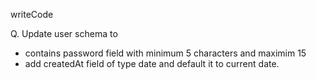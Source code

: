 writeCode

Q. Update user schema to

- contains password field with minimum 5 characters and maximim 15
- add createdAt field of type date and default it to current date.

